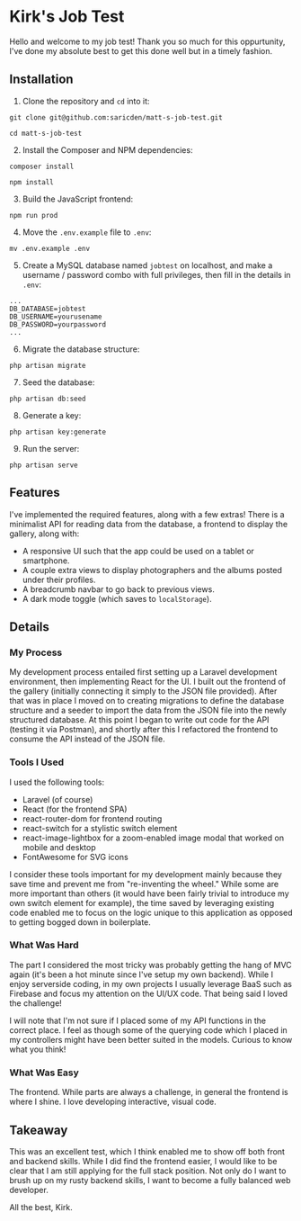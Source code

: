 # Kirk's Job Test

Hello and welcome to my job test! Thank you so much for this oppurtunity, I've done my absolute best to get this done well but in a timely fashion.


## Installation

1) Clone the repository and `cd` into it:

`git clone git@github.com:saricden/matt-s-job-test.git`

`cd matt-s-job-test`

2) Install the Composer and NPM dependencies:

`composer install`

`npm install`

3) Build the JavaScript frontend:

`npm run prod`

4) Move the `.env.example` file to `.env`:

`mv .env.example .env`

5) Create a MySQL database named `jobtest` on localhost, and make a username / password combo with full privileges, then fill in the details in `.env`:

```
...
DB_DATABASE=jobtest
DB_USERNAME=yourusename
DB_PASSWORD=yourpassword
...
```

6) Migrate the database structure:

`php artisan migrate`

7) Seed the database:

`php artisan db:seed`

8) Generate a key:

`php artisan key:generate`

9) Run the server:

`php artisan serve`


## Features

I've implemented the required features, along with a few extras! There is a minimalist API for reading data from the database, a frontend to display the gallery, along with:

- A responsive UI such that the app could be used on a tablet or smartphone.
- A couple extra views to display photographers and the albums posted under their profiles.
- A breadcrumb navbar to go back to previous views.
- A dark mode toggle (which saves to `localStorage`).


## Details

### My Process

My development process entailed first setting up a Laravel development environment, then implementing React for the UI. I built out the frontend of the gallery (initially connecting it simply to the JSON file provided). After that was in place I moved on to creating migrations to define the database structure and a seeder to import the data from the JSON file into the newly structured database. At this point I began to write out code for the API (testing it via Postman), and shortly after this I refactored the frontend to consume the API instead of the JSON file.

### Tools I Used

I used the following tools:

- Laravel (of course)
- React (for the frontend SPA)
- react-router-dom for frontend routing
- react-switch for a stylistic switch element
- react-image-lightbox for a zoom-enabled image modal that worked on mobile and desktop
- FontAwesome for SVG icons

I consider these tools important for my development mainly because they save time and prevent me from "re-inventing the wheel." While some are more important than others (it would have been fairly trivial to introduce my own switch element for example), the time saved by leveraging existing code enabled me to focus on the logic unique to this application as opposed to getting bogged down in boilerplate.

### What Was Hard

The part I considered the most tricky was probably getting the hang of MVC again (it's been a hot minute since I've setup my own backend). While I enjoy serverside coding, in my own projects I usually leverage BaaS such as Firebase and focus my attention on the UI/UX code. That being said I loved the challenge!

I will note that I'm not sure if I placed some of my API functions in the correct place. I feel as though some of the querying code which I placed in my controllers might have been better suited in the models. Curious to know what you think!

### What Was Easy

The frontend. While parts are always a challenge, in general the frontend is where I shine. I love developing interactive, visual code.


## Takeaway

This was an excellent test, which I think enabled me to show off both front and backend skills. While I did find the frontend easier, I would like to be clear that I am still applying for the full stack position. Not only do I want to brush up on my rusty backend skills, I want to become a fully balanced web developer.

All the best, Kirk.